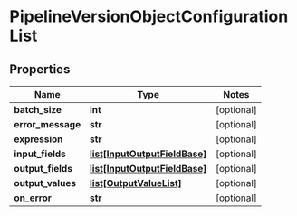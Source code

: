 # PipelineVersionObjectConfigurationList

## Properties
Name | Type | Notes
------------ | ------------- | -------------
**batch_size** | **int** | [optional] 
**error_message** | **str** | [optional] 
**expression** | **str** | [optional] 
**input_fields** | [**list[InputOutputFieldBase]**](InputOutputFieldBase.md) | [optional] 
**output_fields** | [**list[InputOutputFieldBase]**](InputOutputFieldBase.md) | [optional] 
**output_values** | [**list[OutputValueList]**](OutputValueList.md) | [optional] 
**on_error** | **str** | [optional] 


